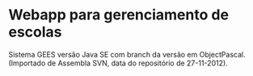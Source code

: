 # Webapp para gerenciamento de escolas
Sistema GEES versão Java SE com branch da versão em ObjectPascal. (Importado de Assembla SVN, data do repositório de 27-11-2012).
